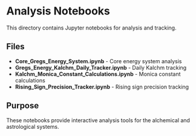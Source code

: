 # Analysis Notebooks

This directory contains Jupyter notebooks for analysis and tracking.

## Files

- **Core_Gregs_Energy_System.ipynb** - Core energy system analysis
- **Gregs_Energy_Kalchm_Daily_Tracker.ipynb** - Daily Kalchm tracking
- **Kalchm_Monica_Constant_Calculations.ipynb** - Monica constant calculations
- **Rising_Sign_Precision_Tracker.ipynb** - Rising sign precision tracking

## Purpose

These notebooks provide interactive analysis tools for the alchemical and
astrological systems.

